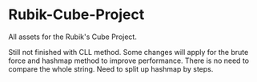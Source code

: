# Rubik-Cube-Project
All assets for the Rubik's Cube Project.

Still not finished with CLL method.
Some changes will apply for the brute force and hashmap method to improve performance.
There is no need to compare the whole string.
Need to split up hashmap by steps.

